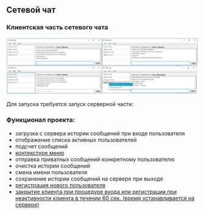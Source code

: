 ## Сетевой чат

### Клиентская часть сетевого чата
![img](./github_samples/chat_demo.png)

Для запуска требуется запуск серверной части:  

### Функционал проекта:

- загрузка с сервера истории сообщений при входе пользователя 
- отображение списка активных пользователей
- подсчет сообщений
- [контекстное меню](./github_samples/context_menu.png)
- отправка приватных сообщений конкретному пользователю
- очистка истории сообщений
- смена имени пользователя
- сохранение истории сообщений на сервере при выходе
- [регистрация нового пользователя](./github_samples/register_sample.png)
- [закрытие клиента при процедуре входа или регистрации при неактивности клиента в течении 60 сек. (время устанавливается на сервере)](./github_samples/exit_client.png)